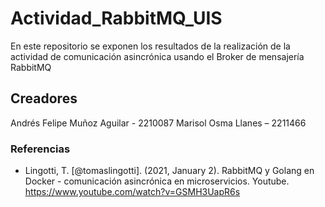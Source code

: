 # Actividad_RabbitMQ_UIS
En este repositorio se exponen los resultados de la realización de la actividad de comunicación asincrónica usando el Broker de mensajería RabbitMQ

## Creadores
Andrés Felipe Muñoz Aguilar - 2210087
Marisol Osma Llanes – 2211466

### Referencias
* Lingotti, T. [@tomaslingotti]. (2021, January 2). RabbitMQ y Golang en Docker - comunicación asincrónica en microservicios. Youtube. https://www.youtube.com/watch?v=GSMH3UapR6s

